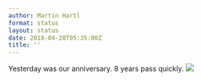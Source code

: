 ```yaml
---
author: Martin Hartl
format: status
layout: status
date: 2018-04-28T05:35:00Z
title: ''
---
```

Yesterday was our anniversary. 8 years pass quickly.
![](http://share.hartl.co/jpg_2018-04-28_05-33-09_1.jpg)